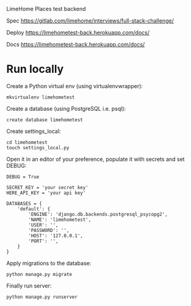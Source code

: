 LimeHome Places test backend

Spec https://gitlab.com/limehome/interviews/full-stack-challenge/

Deploy https://limehometest-back.herokuapp.com/docs/

Docs https://limehometest-back.herokuapp.com/docs/

# Run locally


Create a Python virtual env (using virtualenvwrapper):

`mkvirtualenv limehometest`

Create a database (using PostgreSQL i.e. psql):

`create database limehometest`

Create settings_local:

```
cd limehometest
touch settings_local.py
```

Open it in an editor of your preference, populate it with secrets and set DEBUG:

```
DEBUG = True

SECRET_KEY = 'your secret key'
HERE_API_KEY = 'your api key'

DATABASES = {
    'default': {
        'ENGINE': 'django.db.backends.postgresql_psycopg2',
        'NAME': 'limehometest',
        'USER': '',
        'PASSWORD': '',
        'HOST': '127.0.0.1',
        'PORT': '',
    }
}
```
Apply migrations to the database:

`python manage.py migrate`

Finally run server:

`python manage.py runserver`
